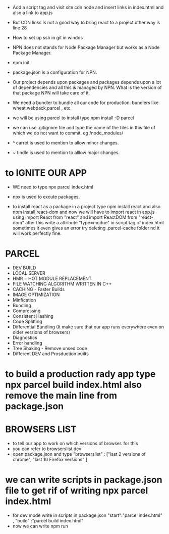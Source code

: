 - Add a script tag and visit site cdn node and insert links in index.html and also a link to app.js

- But CDN links is not a good way to bring react to a project  other way is line 28

- How to set up ssh in git in windos

- NPN does not stands for Node Package Manager but works as a Node Package Manager.
- npm init

- package.json is a configuration for NPN.

- Our project depends upon packages and packages depends upon a lot of dependencies and all this is managed by NPN.  What is the version of that package NPN will take care of it.

- We need a bundler to bundle all our code for production. bundlers like wheat,webpack,parcel , etc.

- we will be using parcel to install type      npm install -D parcel

- we can use .gitignore file and type the name of the files in this file of which we do not want to commit. eg /node_modules/

- ^ carret is used to mention to allow minor changes.
- ~ tindle is used to mention to alllow major changes.

# to IGNITE OUR APP 
- WE  need to type      npx parcel index.html

- npx is used to excute packages.

- to install react as a package in a project type    npm install react   and also   npm install react-dom
and now we will have to import react in app.js using    import React from "react" and import ReactDOM from "react-dom"    after this write a attribute       "type=modue" in script tag of index.html  sometimes it even gives an error try deleting .parcel-cache folder nd it will work perfectly fine.

# PARCEL
- DEV BUILD 
- LOCAL SERVER
- HMR = HOT MODULE REPLACEMENT
- FILE WATCHING ALGORITHM WRITTEN IN C++
- CACHING - Faster Builds
- IMAGE OPTIMIZATION
- Minfication
- Bundling
- Compressing
- Consistent Hashing
- Code Splitting
- Differential Bundling (It make sure that our app runs everywhere even on older versions of browsers)
- Diagnostics
- Error handling
- Tree Shaking - Remove unsed code
- Different DEV and Prosduction builts

# to build a production rady app type   npx parcel build index.html    also remove the main line from package.json

# BROWSERS LIST  
- to tell our app to work on which versions of browser. for this 
- you can refer to browserslist.dev
- open package.json and type "browserslist" : ["last 2 versions of chrome", "last 10 Firefox versions" ]

# we can write scripts in package.json file to get rif of writing npx parcel index.html    
- for dev mode write in scripts in package.json   "start":"parcel index.html" , "build" :"parcel build index.html"
- now we can write    npm run <script name>  ex.  npm run start or npm run build.
- there is also a shortcut for start      write   npm start

# We always write Camel Case for attributes in jsx 

# React Components
- Class based Components - Old
- Functional Components - New              It is a function which returns a piece of jsx code.

# Whenever we give inline css in react we give it as java object.

- Props are js object which we can pass in js object in jsx to make things dynamic.
    const RestaurentCard = (props) => {
    return(
        <div >            
            <h3>{props.resName}</h3>
            <h4>{props.cuisines}</h4>
        </div>
    )
}
const Body = () =>{
    return(
        <div >
                <RestaurentCard resName = "Meghana Foods" cuisines="Biryani, North Indian"/>
                <RestaurentCard resName = "KFC" cuisines = "Non-veg"/>
        </div>
    )
}

- we can destructrize object as  //basically it is basic js
const RestaurentCard = ({resName,cuisines}) => {
    return(
        <div >            
            <h3>{resName}</h3>
            <h4>{cuisines}</h4>
        </div>
    )
}

# Read raect file structure.

# React Hooks  -Created by facebook
- (Normal JS Utility Functions)

# useState()   
- Superpowerfull State variable   
- we have import it from react as a named import. 
- It create a state variable which maintains the state of the variable. 
- const [nameofVariable,setFunction] = useState([valueInsideArrayVariable]);
- Never call useStatevariable outside functional component.
- Nevr use useState iside a if else,for loop ,inside functions  it can create inconsistency inside our app.


- it is just destructingof array u can write as:
const arr = useState([valueInsideArrayVariable]);
const [nameofVariable,setFunction] = arr;
or as 
const arr = useState([valueInsideArrayVariable]);
nameofVariable = arr[0];
setFunction = arr[1];

- now use it as a normal variable;
- We cannot update the state variable as a normal variale we need to update that variable using setFunction.
- Whenever a state variable change react will rerender my component.

# useEffect()
- it accepts two parameters first is call back functionn  second is depedency array
- this call back function will be called after your component renders. If it is written in body component the function will be called after body renders.
- the dependecy array changes the behaviour of our useEffect .
- if we omit dependecy array then useEffect is called after every components render.
- if we have empty dependecy array then the useEffect is only called once after initial call of that component.
- if we put something inside dependecy array then it will only be called when dependecy chaanges.
- example if we put a variable is put inside dependecy array then it will only be called when that variable is updated.

# fetch()
This function returns a promise.

# TO CREATE DIFFERENT ROUTES INSIDE OUR APP
- we will be using REACT ROUTER DOM LIBRARY.
- npm install react-router-dom
- Read from Notes.

# 2 Types of Routing
- Client Side Routing - It doest reload whole page , it just change the component that is why it is called single page application.
- Server Side Routing - It reloads the whole page

# Unmounting
- We can add a return statement in useeffect() to give unmount function as
- return ()=>{
    clearinterval(name of function)
}